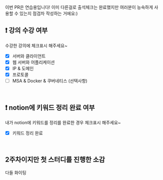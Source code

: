 이번 PR은 연습용입니다! 이미 다른걸로 출석체크는 완료했지만 여러분이 능숙하게 사용할 수 있는지 점검차 작성하는 거에요:)

## ❗️ 강의 수강 여부
수강한 강의에 체크표시 해주세요~

- [x] 서버와 클라이언트
- [x] 웹 서버와 어플리케이션
- [x] IP & 도메인
- [x] 프로토콜
- [ ] MSA & Docker & 쿠버네티스 (선택사항)

<br>

## ❗️ notion에 키워드 정리 완료 여부
내가 notion에 키워드를 정리를 완료한 경우 체크표시 해주세요~

- [x] 키워드 정리 완료

<br>

## 2주차이지만 첫 스터디를 진행한 소감
다들 화이팅

